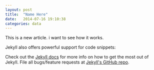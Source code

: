 ```yaml
---
layout: post
title:  "Name Here"
date:   2014-07-16 19:10:38
categories: data
---
```


This is a new article. i want to see how it works.

Jekyll also offers powerful support for code snippets:

Check out the [Jekyll docs][jekyll] for more info on how to get the most out of Jekyll. File all bugs/feature requests at [Jekyll's GitHub repo][jekyll-gh].

[jekyll-gh]: https://github.com/jekyll/jekyll
[jekyll]:    http://jekyllrb.com
